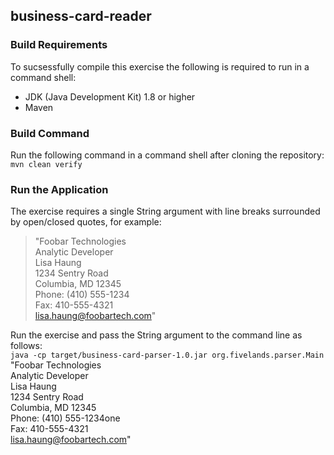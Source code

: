 ## business-card-reader

### Build Requirements
To sucsessfully compile this exercise the following is required to run in a command shell: 
- JDK (Java Development Kit) 1.8 or higher
- Maven

### Build Command
Run the following command in a command shell after cloning the repository:<br/>
`mvn clean verify` 

### Run the Application
The exercise requires a single String argument with line breaks surrounded by open/closed quotes, for example:<br/>

> "Foobar Technologies<br/>
> Analytic Developer<br/>
> Lisa Haung<br/>
> 1234 Sentry Road<br/>
> Columbia, MD 12345<br/>
> Phone: (410) 555-1234<br/>
> Fax: 410-555-4321<br/>
> lisa.haung@foobartech.com"<br/> 

Run the exercise and pass the String argument to the command line as follows:<br/>
`java -cp target/business-card-parser-1.0.jar org.fivelands.parser.Main` "Foobar Technologies<br/> 
Analytic Developer <br/>
Lisa Haung <br/>
1234 Sentry Road <br/> 
Columbia, MD 12345 <br/>
Phone: (410) 555-1234one <br/> 
Fax: 410-555-4321 <br/>
lisa.haung@foobartech.com" 
